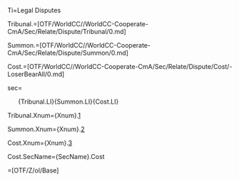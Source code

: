 Ti=Legal Disputes

Tribunal.=[OTF/WorldCC//WorldCC-Cooperate-CmA/Sec/Relate/Dispute/Tribunal/0.md]

Summon.=[OTF/WorldCC//WorldCC-Cooperate-CmA/Sec/Relate/Dispute/Summon/0.md]

Cost.=[OTF/WorldCC//WorldCC-Cooperate-CmA/Sec/Relate/Dispute/Cost/-LoserBearAll/0.md]

sec=<ol>{Tribunal.LI}{Summon.LI}{Cost.LI}</ol>

Tribunal.Xnum={Xnum}.<a href="#Dispute.Tribunal.Sec" class="xref">1</a>

Summon.Xnum={Xnum}.<a href="#Dispute.Summon.Sec" class="xref">2</a>

Cost.Xnum={Xnum}.<a href="#Dispute.Cost.Sec" class="xref">3</a>

Cost.SecName={SecName}.Cost

=[OTF/Z/ol/Base]
